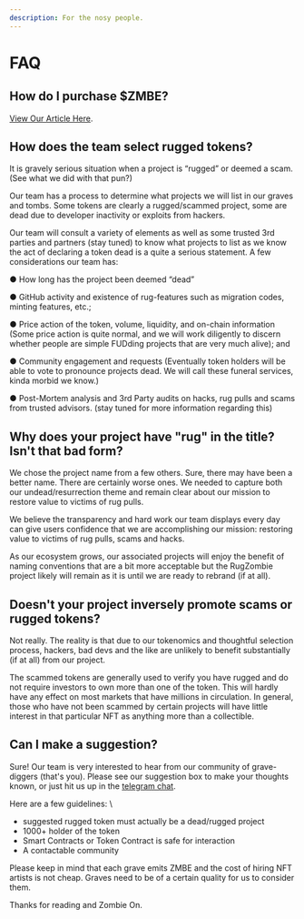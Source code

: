 ```yaml
---
description: For the nosy people.
---
```


# FAQ

## How do I purchase $ZMBE?

[View Our Article Here](faq.md#how-do-i-purchase-usdzmbe).

## How does the team select rugged tokens?

It is gravely serious situation when a project is “rugged” or deemed a scam. (See what we did with that pun?)

Our team has a process to determine what projects we will list in our graves and tombs. Some tokens are clearly a rugged/scammed project, some are dead due to developer inactivity or exploits from hackers.

Our team will consult a variety of elements as well as some trusted 3rd parties and partners (stay tuned) to know what projects to list as we know the act of declaring a token dead is a quite a serious statement. A few considerations our team has:

●  How long has the project been deemed “dead”&#x20;

●  GitHub activity and existence of rug-features such as migration codes, minting features, etc.;

●  Price action of the token, volume, liquidity, and on-chain information (Some price action is quite normal, and we will work diligently to discern whether people are simple FUDding projects that are very much alive); and

●  Community engagement and requests (Eventually token holders will be able to vote to pronounce projects dead. We will call these funeral services, kinda morbid we know.)

●  Post-Mortem analysis and 3rd Party audits on hacks, rug pulls and scams from trusted advisors. (stay tuned for more information regarding this)

## Why does your project have "rug" in the title? Isn't that bad form?

We chose the project name from a few others. Sure, there may have been a better name. There are certainly worse ones. We needed to capture both our undead/resurrection theme and remain clear about our mission to restore value to victims of rug pulls.&#x20;

We believe the transparency and hard work our team displays every day can give users confidence that we are accomplishing our mission: restoring value to victims of rug pulls, scams and hacks.

As our ecosystem grows, our associated projects will enjoy the benefit of naming conventions that are a bit more acceptable but the RugZombie project likely will remain as it is until we are ready to rebrand (if at all).&#x20;

## Doesn't your project inversely promote scams or rugged tokens?&#x20;

Not really. The reality is that due to our tokenomics and thoughtful selection process, hackers, bad devs and the like are unlikely to benefit substantially (if at all) from our project.&#x20;

The scammed tokens are generally used to verify you have rugged and do not require investors to own more than one of the token. This will hardly have any effect on most markets that have millions in circulation. In general, those who have not been scammed by certain projects will have little interest in that particular NFT as anything more than a collectible.&#x20;

## Can I make a suggestion?&#x20;

Sure! Our team is very interested to hear from our community of grave-diggers (that's you). Please see our suggestion box to make your thoughts known, or just hit us up in the [telegram chat](socials/).

Here are a few guidelines: \


* suggested rugged token must actually be a dead/rugged project
* 1000+ holder of the token
* Smart Contracts or Token Contract is safe for interaction
* A contactable community

Please keep in mind that each grave emits ZMBE and the cost of hiring NFT artists is not cheap. Graves need to be of a certain quality for us to consider them.&#x20;

Thanks for reading and Zombie On.
